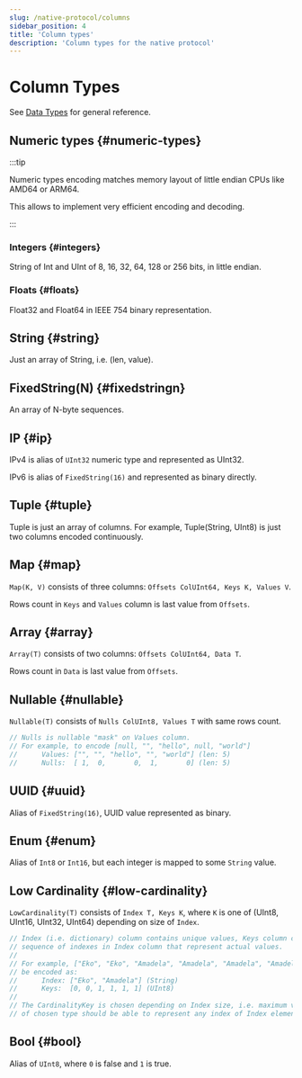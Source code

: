 ```yaml
---
slug: /native-protocol/columns
sidebar_position: 4
title: 'Column types'
description: 'Column types for the native protocol'
---
```


# Column Types

See [Data Types](/sql-reference/data-types/) for general reference.

## Numeric types {#numeric-types}

:::tip

Numeric types encoding matches memory layout of little endian CPUs like AMD64 or ARM64.

This allows to implement very efficient encoding and decoding.

:::

### Integers {#integers}

String of Int and UInt of 8, 16, 32, 64, 128 or 256 bits, in little endian.

### Floats {#floats}

Float32 and Float64 in IEEE 754 binary representation.

## String {#string}

Just an array of String, i.e. (len, value).

## FixedString(N) {#fixedstringn}

An array of N-byte sequences.

## IP {#ip}

IPv4 is alias of `UInt32` numeric type and represented as UInt32.

IPv6 is alias of `FixedString(16)` and represented as binary directly.

## Tuple {#tuple}

Tuple is just an array of columns. For example, Tuple(String, UInt8) is just two columns
encoded continuously.

## Map {#map}

`Map(K, V)` consists of three columns: `Offsets ColUInt64, Keys K, Values V`.

Rows count in `Keys` and `Values` column is last value from `Offsets`.

## Array {#array}

`Array(T)` consists of two columns: `Offsets ColUInt64, Data T`.

Rows count in `Data` is last value from `Offsets`.

## Nullable {#nullable}

`Nullable(T)` consists of `Nulls ColUInt8, Values T` with same rows count.

```go
// Nulls is nullable "mask" on Values column.
// For example, to encode [null, "", "hello", null, "world"]
//      Values: ["", "", "hello", "", "world"] (len: 5)
//      Nulls:  [ 1,  0,       0,  1,       0] (len: 5)
```

## UUID {#uuid}

Alias of `FixedString(16)`, UUID value represented as binary.

## Enum {#enum}

Alias of `Int8` or `Int16`, but each integer is mapped to some `String` value.

## Low Cardinality {#low-cardinality}

`LowCardinality(T)` consists of `Index T, Keys K`,
where `K` is one of (UInt8, UInt16, UInt32, UInt64) depending on size of `Index`.

```go
// Index (i.e. dictionary) column contains unique values, Keys column contains
// sequence of indexes in Index column that represent actual values.
//
// For example, ["Eko", "Eko", "Amadela", "Amadela", "Amadela", "Amadela"] can
// be encoded as:
//      Index: ["Eko", "Amadela"] (String)
//      Keys:  [0, 0, 1, 1, 1, 1] (UInt8)
//
// The CardinalityKey is chosen depending on Index size, i.e. maximum value
// of chosen type should be able to represent any index of Index element.
```

## Bool {#bool}

Alias of `UInt8`, where `0` is false and `1` is true.
